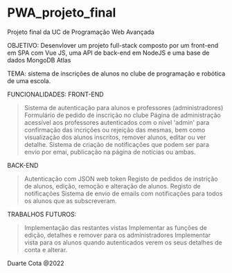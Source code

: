# PWA_projeto_final

Projeto final da UC de Programação Web Avançada

OBJETIVO: Desenvlover um projeto full-stack composto por um front-end em SPA com Vue JS, uma API de back-end em NodeJS e uma base de dados MongoDB Atlas

TEMA: sistema de inscrições de alunos no clube de programação e robótica de uma escola.

FUNCIONALIDADES: 
FRONT-END
> Sistema de autenticação para alunos e professores (administradores)
> Formulário de pedido de inscrição no clube
> Página de administração acessível aos professores autenticados com o nível 'admin' para confirmação das incrições ou rejeição das mesmas, bem como visualização dos alunos inscritos, remover alunos, editar ou ver detalhe.
> Sistema de criação de notificações que podem ser para envio por emai, publicação na página de notícias ou ambas.

BACK-END
> Autenticação com JSON web token 
> Registo de pedidos de instrição de alunos, edição, remoção e alteração de alunos.
> Registo de notificações
> Sistema de envio de emails com notificações para todos os alunos que as subscreveram.

TRABALHOS FUTUROS:
> Implementação das restantes vistas
> Implementar as funções de edição, detalhes e remover para os administradores
> Implementar vista para os alunos quando autenticados verem os seus detalhes de conta e alterar.

Duarte Cota @2022
